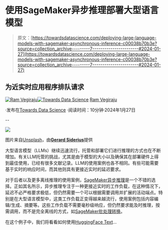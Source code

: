 # 使用SageMaker异步推理部署大型语言模型

> 原文：[https://towardsdatascience.com/deploying-large-language-models-with-sagemaker-asynchronous-inference-c00038b70b3e?source=collection_archive---------7-----------------------#2024-01-27](https://towardsdatascience.com/deploying-large-language-models-with-sagemaker-asynchronous-inference-c00038b70b3e?source=collection_archive---------7-----------------------#2024-01-27)

## 为近实时应用程序排队请求

[](https://ram-vegiraju.medium.com/?source=post_page---byline--c00038b70b3e--------------------------------)[![Ram Vegiraju](../Images/07d9334e905f710d9f3c6187cf69a1a5.png)](https://ram-vegiraju.medium.com/?source=post_page---byline--c00038b70b3e--------------------------------)[](https://towardsdatascience.com/?source=post_page---byline--c00038b70b3e--------------------------------)[![Towards Data Science](../Images/a6ff2676ffcc0c7aad8aaf1d79379785.png)](https://towardsdatascience.com/?source=post_page---byline--c00038b70b3e--------------------------------) [Ram Vegiraju](https://ram-vegiraju.medium.com/?source=post_page---byline--c00038b70b3e--------------------------------)

·发布在[Towards Data Science](https://towardsdatascience.com/?source=post_page---byline--c00038b70b3e--------------------------------) ·阅读时间：10分钟·2024年1月27日

--

![](../Images/0fce977b001046234030458bd3e0ab4c.png)

图片来自[Unsplash](https://unsplash.com/photos/a-robot-holding-a-gun-next-to-a-pile-of-rolls-of-toilet-paper-YeoSV_3Up-k)，由[**Gerard Siderius**](https://unsplash.com/@siderius_creativ)提供

大型语言模型（LLMs）继续迅速流行，托管和部署它们进行推理的方式也在不断增加。有关LLM托管的挑战，尤其是由于模型的大小以及确保其在部署硬件上得到最佳使用，已经有很多文献记录。LLM的使用案例也各不相同。有些可能需要基于实时的响应时间，而其他则具有更接近实时的延迟要求。

对于后者以及更多离线推理的使用案例，[SageMaker异步推理](https://docs.aws.amazon.com/sagemaker/latest/dg/async-inference.html)是一个不错的选择。正如其名所示，异步推理专注于一种更接近实时的工作负载，在这种情况下，延迟不必严格要求极低，但仍然需要一个可以根据需要调用并扩展的活动端点。特别是在大型语言模型中，这类工作负载正变得越来越流行，使用案例包括内容编辑/生成、摘要等。这些工作负载不需要毫秒级响应，但仍然要求能及时推理，按需调用，而不是完全离线的方式，如[SageMaker批处理转换](/sagemaker-batch-transform-d94dbaf889f6)。

在这个例子中，我们将看看如何使用[HuggingFace Text](https://github.com/huggingface/text-generation-inference)…
